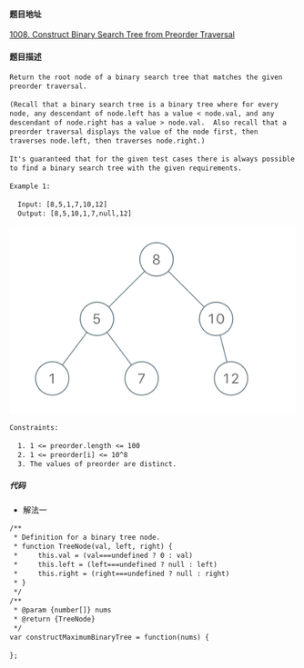 #### 题目地址
[1008. Construct Binary Search Tree from Preorder Traversal](https://leetcode.com/problems/construct-binary-search-tree-from-preorder-traversal/)
#### 题目描述
```
Return the root node of a binary search tree that matches the given preorder traversal.

(Recall that a binary search tree is a binary tree where for every node, any descendant of node.left has a value < node.val, and any descendant of node.right has a value > node.val.  Also recall that a preorder traversal displays the value of the node first, then traverses node.left, then traverses node.right.)

It's guaranteed that for the given test cases there is always possible to find a binary search tree with the given requirements.

Example 1:

  Input: [8,5,1,7,10,12]
  Output: [8,5,10,1,7,null,12]
```
![1](../../assets/tree/2020-12-09/1.png)
```
Constraints:

  1. 1 <= preorder.length <= 100
  2. 1 <= preorder[i] <= 10^8
  3. The values of preorder are distinct.
```

##### 代码

- 解法一
```
/**
 * Definition for a binary tree node.
 * function TreeNode(val, left, right) {
 *     this.val = (val===undefined ? 0 : val)
 *     this.left = (left===undefined ? null : left)
 *     this.right = (right===undefined ? null : right)
 * }
 */
/**
 * @param {number[]} nums
 * @return {TreeNode}
 */
var constructMaximumBinaryTree = function(nums) {
    
};
```
